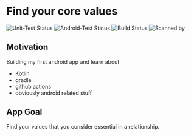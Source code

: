 # Find your core values

![Unit-Test Status](https://github.com/umeckel/Find-your-core-values/actions/workflows/unit-test.yml/badge.svg?branch=main)
![Android-Test Status](https://github.com/umeckel/Find-your-core-values/actions/workflows/instrumented-test.yml/badge.svg?branch=main)
![Build Status](https://github.com/umeckel/Find-your-core-values/actions/workflows/build.yml/badge.svg?branch=main)
![Scanned by](https://github.com/umeckel/Find-your-core-values/actions/workflows/appsweep.yml/badge.svg?branch=main)

## Motivation

Building my first android app and learn about
* Kotlin
* gradle
* github actions
* obviously android related stuff

## App Goal

Find your values that you consider essential in a relationship.

